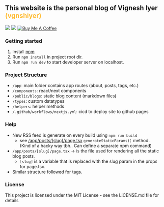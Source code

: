 ## This website is the personal blog of Vignesh Iyer <span style="color:#FFBD38">(vgnshiyer)

[![](https://badgen.net/github/license/vgnshiyer/vgnshiyer.github.io)](https://github.com/vgnshiyer/vgnshiyer.github.io/blob/master/LICENSE)
[![](https://img.shields.io/badge/Follow-vgnshiyer-0A66C2?logo=linkedin)](https://www.linkedin.com/comm/mynetwork/discovery-see-all?usecase=PEOPLE_FOLLOWS&followMember=vgnshiyer)
[![Buy Me A Coffee](https://img.shields.io/badge/Buy%20Me%20A%20Coffee-Donate-yellow.svg?logo=buymeacoffee)](https://www.buymeacoffee.com/vgnshiyer)

### Getting started

1. Install [npm](https://formulae.brew.sh/formula/node)
2. Run `npm install` in project root dir.
3. Run `npm run dev` to start developer server on localhost.

### Project Structure

- `/app`: main folder contains app routes (about, posts, tags, etc.)
- `/components`: react/next components
- `/public/blogs`: static blog content (markdown files)
- `/types`: custom datatypes
- `/helpers`: helper methods
- `/.github/workflows/nextjs.yml`: cicd to deploy site to github pages

### Help

- New RSS feed is generate on every build using `npm run build`
  - see [/app/posts/\[slug\]/page.tsx](/app/posts/\[slug\]/page.tsx) `generateStaticParams()` method. (Kind of a hacky way tbh.. Can define a separate npm command)
- `/app/posts/[slug]/page.tsx` -> is the file used for rendering all the static blog posts.
  - `[slug]` is a variable that is replaced with the slug param in the props for page.tsx.
- Similar structure followed for tags.

### License

This project is licensed under the MIT License - see the LICENSE.md file for details
